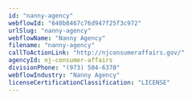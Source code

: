 ```yaml
---
id: "nanny-agency"
webflowId: "640b8467c76d947f25f3c972"
urlSlug: "nanny-agency"
webflowName: "Nanny Agency"
filename: "nanny-agency"
callToActionLink: "http://njconsumeraffairs.gov/"
agencyId: nj-consumer-affairs
divisionPhone: "(973) 504-6370"
webflowIndustry: "Nanny Agency"
licenseCertificationClassification: "LICENSE"
---
```

